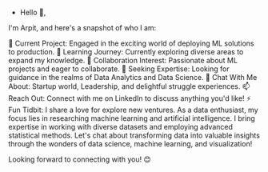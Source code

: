 - Hello 👋,

I'm Arpit, and here's a snapshot of who I am:

🔭 Current Project: Engaged in the exciting world of deploying ML solutions to production.
🌱 Learning Journey: Currently exploring diverse areas to expand my knowledge.
👯 Collaboration Interest: Passionate about  ML projects and eager to collaborate.
🤔 Seeking Expertise: Looking for guidance in the realms of Data Analytics and Data Science.
💬 Chat With Me About: Startup world, Leadership, and delightful struggle experiences.
📫 Reach Out: Connect with me on LinkedIn to discuss anything you'd like!
⚡ Fun Tidbit: I share a love for explore new ventures.
As a data enthusiast, my focus lies in researching machine learning and artificial intelligence. I bring expertise in working with diverse datasets and employing advanced statistical methods. Let's chat about transforming data into valuable insights through the wonders of data science, machine learning, and visualization!

Looking forward to connecting with you! 😊
